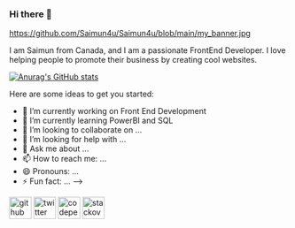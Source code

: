 ### Hi there 👋

https://github.com/Saimun4u/Saimun4u/blob/main/my_banner.jpg

I am  Saimun from Canada, and I am  a passionate FrontEnd Developer. I love helping people to promote their business by creating cool websites.

[![Anurag's GitHub stats](https://github-readme-stats.vercel.app/api?username=Saimun4u)](https://github.com/anuraghazra/github-readme-stats)


Here are some ideas to get you started:

- 🔭 I’m currently working on Front End Development
- 🌱 I’m currently learning PowerBI and SQL
- 👯 I’m looking to collaborate on ...
- 🤔 I’m looking for help with ...
- 💬 Ask me about ...
- 📫 How to reach me: ...
- 😄 Pronouns: ...
- ⚡ Fun fact: ...
-->

[<img src='https://cdn.jsdelivr.net/npm/simple-icons@3.0.1/icons/github.svg' alt='github' height='40'>](https://github.com/Saimun4u)  [<img src='https://cdn.jsdelivr.net/npm/simple-icons@3.0.1/icons/twitter.svg' alt='twitter' height='40'>](https://twitter.com/SaimunHassan2)  [<img src='https://cdn.jsdelivr.net/npm/simple-icons@3.0.1/icons/codepen.svg' alt='codepen' height='40'>](https://codepen.io/https://codepen.io/Saimun4u)  [<img src='https://cdn.jsdelivr.net/npm/simple-icons@3.0.1/icons/stackoverflow.svg' alt='stackoverflow' height='40'>](https://stackoverflow.com/users/https://stackexchange.com/users/15041884/saimun)  


